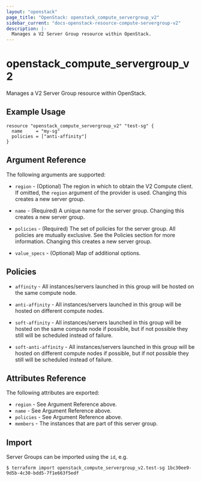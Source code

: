 ```yaml
---
layout: "openstack"
page_title: "OpenStack: openstack_compute_servergroup_v2"
sidebar_current: "docs-openstack-resource-compute-servergroup-v2"
description: |-
  Manages a V2 Server Group resource within OpenStack.
---
```


# openstack\_compute\_servergroup_v2

Manages a V2 Server Group resource within OpenStack.

## Example Usage

```hcl
resource "openstack_compute_servergroup_v2" "test-sg" {
  name     = "my-sg"
  policies = ["anti-affinity"]
}
```

## Argument Reference

The following arguments are supported:

* `region` - (Optional) The region in which to obtain the V2 Compute client.
    If omitted, the `region` argument of the provider is used. Changing
    this creates a new server group.

* `name` - (Required) A unique name for the server group. Changing this creates
    a new server group.

* `policies` - (Required) The set of policies for the server group. All policies
    are mutually exclusive. See the Policies section for more information.
    Changing this creates a new server group.

* `value_specs` - (Optional) Map of additional options.

## Policies

* `affinity` - All instances/servers launched in this group will be hosted on
    the same compute node.

* `anti-affinity` - All instances/servers launched in this group will be
    hosted on different compute nodes.

* `soft-affinity` - All instances/servers launched in this group will be hosted
    on the same compute node if possible, but if not possible they
    still will be scheduled instead of failure.

* `soft-anti-affinity` - All instances/servers launched in this group will be
    hosted on different compute nodes if possible, but if not possible they
    still will be scheduled instead of failure.

## Attributes Reference

The following attributes are exported:

* `region` - See Argument Reference above.
* `name` - See Argument Reference above.
* `policies` - See Argument Reference above.
* `members` - The instances that are part of this server group.

## Import

Server Groups can be imported using the `id`, e.g.

```
$ terraform import openstack_compute_servergroup_v2.test-sg 1bc30ee9-9d5b-4c30-bdd5-7f1e663f5edf
```
